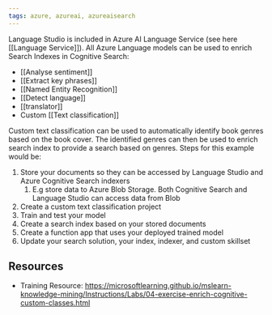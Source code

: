 ```yaml
---
tags: azure, azureai, azureaisearch
---
```


Language Studio is included in Azure AI Language Service (see here [[Language Service]]). All Azure Language models can be used to enrich Search Indexes in Cognitive Search:

-   [[Analyse sentiment]]
-   [[Extract key phrases]]
-   [[Named Entity Recognition]]
-   [[Detect language]]
-   [[translator]]
-   Custom [[Text classification]]

Custom text classification can be used to automatically identify book genres based on the book cover. The identified genres can then be used to enrich search index to provide a search based on genres. Steps for this example would be:

1. Store your documents so they can be accessed by Language Studio and Azure Cognitive Search indexers
    1. E.g store data to Azure Blob Storage. Both Cognitive Search and Language Studio can access data from Blob
2. Create a custom text classification project
3. Train and test your model
4. Create a search index based on your stored documents
5. Create a function app that uses your deployed trained model
6. Update your search solution, your index, indexer, and custom skillset

## Resources

-   Training Resource: https://microsoftlearning.github.io/mslearn-knowledge-mining/Instructions/Labs/04-exercise-enrich-cognitive-custom-classes.html
